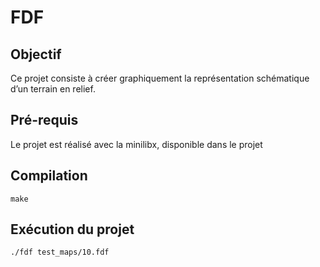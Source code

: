 # FDF

## Objectif
Ce projet consiste à créer graphiquement la représentation schématique d’un
terrain en relief.

## Pré-requis
Le projet est réalisé avec la minilibx, disponible dans le projet

## Compilation
```
make
```

## Exécution du projet
```
./fdf test_maps/10.fdf
```

